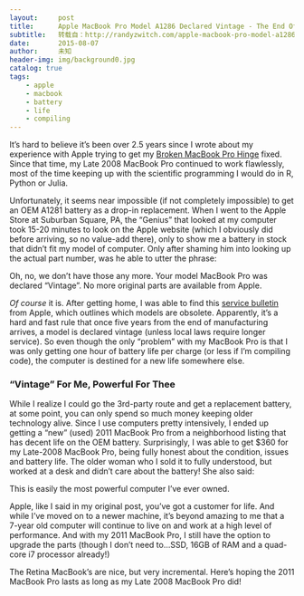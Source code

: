 ```yaml
---
layout:     post
title:      Apple MacBook Pro Model A1286 Declared Vintage - The End Of An Era
subtitle:   转载自：http://randyzwitch.com/apple-macbook-pro-model-a1286-late-2008-vintage/
date:       2015-08-07
author:     未知
header-img: img/background0.jpg
catalog: true
tags:
    - apple
    - macbook
    - battery
    - life
    - compiling
---
```


It’s hard to believe it’s been over 2.5 years since I wrote about my experience with Apple trying to get my [Broken MacBook Pro Hinge](http://randyzwitch.com/broken-macbook-pro-hinge-fixed-free) fixed. Since that time, my Late 2008 MacBook Pro continued to work flawlessly, most of the time keeping up with the scientific programming I would do in R, Python or Julia.

Unfortunately, it seems near impossible (if not completely impossible) to get an OEM A1281 battery as a drop-in replacement. When I went to the Apple Store at Suburban Square, PA, the “Genius” that looked at my computer took 15-20 minutes to look on the Apple website (which I obviously did before arriving, so no value-add there), only to show me a battery in stock that didn’t fit my model of computer. Only after shaming him into looking up the actual part number, was he able to utter the phrase:

> 
Oh, no, we don’t have those any more. Your model MacBook Pro was declared “Vintage”. No more original parts are available from Apple.


*Of course* it is. After getting home, I was able to find this [service bulletin](https://support.apple.com/en-us/HT201624) from Apple, which outlines which models are obsolete. Apparently, it’s a hard and fast rule that once five years from the end of manufacturing arrives, a model is declared vintage (unless local laws require longer service). So even though the only “problem” with my MacBook Pro is that I was only getting one hour of battery life per charge (or less if I’m compiling code), the computer is destined for a new life somewhere else.

### “Vintage” For Me, Powerful For Thee

While I realize I could go the 3rd-party route and get a replacement battery, at some point, you can only spend so much money keeping older technology alive. Since I use computers pretty intensively, I ended up getting a “new” (used) 2011 MacBook Pro from a neighborhood listing that has decent life on the OEM battery. Surprisingly, I was able to get $360 for my Late-2008 MacBook Pro, being fully honest about the condition, issues and battery life. The older woman who I sold it to fully understood, but worked at a desk and didn’t care about the battery! She also said:

> 
This is easily the most powerful computer I’ve ever owned.


Apple, like I said in my original post, you’ve got a customer for life. And while I’ve moved on to a newer machine, it’s beyond amazing to me that a 7-year old computer will continue to live on and work at a high level of performance. And with my 2011 MacBook Pro, I still have the option to upgrade the parts (though I don’t need to…SSD, 16GB of RAM and a quad-core i7 processor already!)

The Retina MacBook’s are nice, but very incremental. Here’s hoping the 2011 MacBook Pro lasts as long as my Late 2008 MacBook Pro did!
